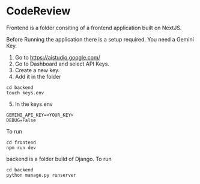 ﻿# CodeReview

Frontend is a folder consiting of a frontend application built on NextJS. 

Before Running the application there is a setup required. 
You need a Gemini Key. 
1. Go to https://aistudio.google.com/
2. Go to Dashboard and select API Keys.
3. Create a new key.
4. Add it in the folder
```
cd backend
touch keys.env
```
5. In the keys.env
```
GEMINI_API_KEY=<YOUR_KEY>
DEBUG=False
```

To run
```
cd frontend
npm run dev
```

backend is a folder build of Django. 
To run 
```
cd backend
python manage.py runserver
```
